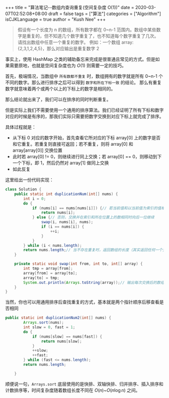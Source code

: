 +++
title = "算法笔记--数组内查询重复(空间复杂度 O(1))"
date = 2020-03-07T02:52:08+08:00
draft = false
tags = ["算法"]
categories = ["Algorithm"]
isCJKLanguage = true
author = "Kush Nee"
+++

>假设有一个长度为 n 的数组，所有数字都在 0~n-1 范围内。数组中某些数字是重复的，但不知道几个数字重复了，也不知道每个数字重复了几次。
>请找出数组中任意一个重复的数字。
>例如：一个数组 array: {2,3,1,2,4,5}，那么对应输出是重复数字 2

<!--more-->

事实上，使用 HashMap 之类的辅助备忘来完成是很普通且常见的方式。但是如果需要原地，也就是空间复杂度也为 $O(1)$ 则需要一定的技巧。

首先，极端情况，当数组中 `所有数都不重复` 时，数组拥有的数字就是所有 0~n-1 个不同的数字。那么进行排序之后可以得到 `数字和所在下标一致` 的结论。
那么有重复数字就意味着两个或两个以上的下标上的数字是相同的。

那么结论就出来了，我们可以在排序的同时判断重复。

但是实际上我们不需要使用一个通用的排序算法。我们已经证明了所有下标和数字对应的时候是有序的，那我们实际只需要把数字交换到对应下标上就完成了排序。

具体过程就是：

- 从下标 0 对应的数字开始，首先查看它所对应的下标 array[0] 上的数字是否和它重复。若重复则直接可返回；若不重复，则将 array[0] 和 array[array[0]] 交换位置
- 此时若 array[0] != 0，则继续进行同上交换；若 array[0] == 0，则移动到下一个下标，即 1，然后仍然对 array[1] 做同上交换
- 如此反复

这里给出一份代码实现：

```java
class Solution {
    public static int duplicationNum(int[] nums) {
        int i = 0;
        do {
            if (nums[i] == nums[nums[i]]) {// 若当前值和以当前值为索引的值相同，找到重复，返回
                return nums[i];
            } else {// 否则，交换并在索引和所在位置上的数相同时向后一位继续
                swap(i, nums[i], nums);
                if (i == nums[i]) {
                    ++i;
                }
            }
        } while (i < nums.length);
        return nums.length;// 当不存在重复时，返回数组的长度（其实返回任何一个大于等于数组长度的数都没问题）
    }

    private static void swap(int from, int to, int[] array) {
        int tmp = array[from];
        array[from] = array[to];
        array[to] = tmp;
        System.out.println(Arrays.toString(array));// 输出每次交换后的数组
    }
}
```

当然，你也可以用通用排序后查找重复的方式，基本就是两个指针顺序后移查看是否相同

```java
public static int duplicationNum2(int[] nums) {
        Arrays.sort(nums);
        int slow = 0, fast = 1;
        do {
            if (nums[slow] == nums[fast]) {
                return nums[slow];
            }
            ++slow;
            ++fast;
        } while (fast <= nums.length);
        return nums.length;

    }
```

顺便说一句，`Arrays.sort` 底层使用的是快排、双轴快排、归并排序、插入排序和计数排序等，时间复杂度随着数组长度不同在 $O(n)$~$O(n\log{}n)$ 之间。
